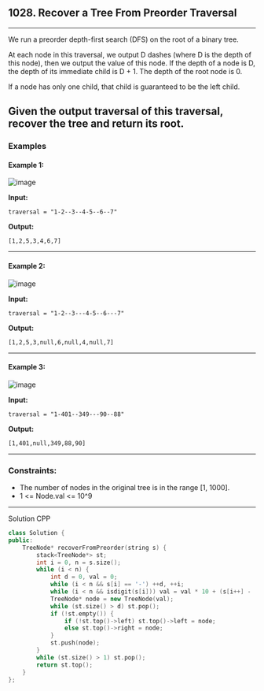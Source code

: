 ## 1028. Recover a Tree From Preorder Traversal
---
We run a preorder depth-first search (DFS) on the root of a binary tree.

At each node in this traversal, we output D dashes (where D is the depth of this node), then we output the value of this node. If the depth of a node is D, the depth of its immediate child is D + 1. The depth of the root node is 0.

If a node has only one child, that child is guaranteed to be the left child.

Given the output traversal of this traversal, recover the tree and return its root.
---
### Examples

#### Example 1:
![image](https://github.com/user-attachments/assets/15b7a115-6069-4bc3-b8e7-3e605e0d45cc)


**Input:**  
```plaintext
traversal = "1-2--3--4-5--6--7"
```

**Output:**  
```plaintext
[1,2,5,3,4,6,7]
```
---

#### Example 2:
![image](https://github.com/user-attachments/assets/7d33c7c9-7978-4eec-a7fb-d7f72e65977e)

**Input:**  
```plaintext
traversal = "1-2--3---4-5--6---7"
```

**Output:**  
```plaintext
[1,2,5,3,null,6,null,4,null,7]
```
---
#### Example 3:
![image](https://github.com/user-attachments/assets/b628ddff-00b1-4785-9487-e19183af8c83)

**Input:**  
```plaintext
traversal = "1-401--349---90--88"
```

**Output:**  
```plaintext
[1,401,null,349,88,90]
```
---

### Constraints:
- The number of nodes in the original tree is in the range [1, 1000].
- 1 <= Node.val <= 10^9

---
Solution CPP

```CPP []
class Solution {
public:
    TreeNode* recoverFromPreorder(string s) {
        stack<TreeNode*> st;
        int i = 0, n = s.size();
        while (i < n) {
            int d = 0, val = 0;
            while (i < n && s[i] == '-') ++d, ++i;
            while (i < n && isdigit(s[i])) val = val * 10 + (s[i++] - '0');
            TreeNode* node = new TreeNode(val);
            while (st.size() > d) st.pop();
            if (!st.empty()) {
                if (!st.top()->left) st.top()->left = node;
                else st.top()->right = node;
            }
            st.push(node);
        }
        while (st.size() > 1) st.pop();
        return st.top();
    }
};

```
